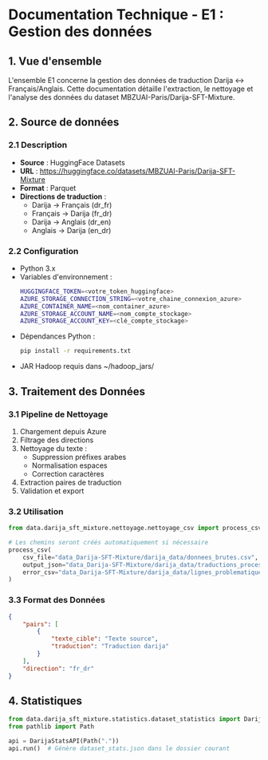 # Documentation Technique - E1 : Gestion des données

## 1. Vue d'ensemble
L'ensemble E1 concerne la gestion des données de traduction Darija ↔️ Français/Anglais. Cette documentation détaille l'extraction, le nettoyage et l'analyse des données du dataset MBZUAI-Paris/Darija-SFT-Mixture.

## 2. Source de données

### 2.1 Description
- **Source** : HuggingFace Datasets
- **URL** : https://huggingface.co/datasets/MBZUAI-Paris/Darija-SFT-Mixture
- **Format** : Parquet
- **Directions de traduction** :
  - Darija → Français (dr_fr)
  - Français → Darija (fr_dr)
  - Darija → Anglais (dr_en)
  - Anglais → Darija (en_dr)

### 2.2 Configuration
- Python 3.x
- Variables d'environnement :
  ```bash
  HUGGINGFACE_TOKEN=<votre_token_huggingface>
  AZURE_STORAGE_CONNECTION_STRING=<votre_chaine_connexion_azure>
  AZURE_CONTAINER_NAME=<nom_container_azure>
  AZURE_STORAGE_ACCOUNT_NAME=<nom_compte_stockage>
  AZURE_STORAGE_ACCOUNT_KEY=<clé_compte_stockage>
  ```
- Dépendances Python :
  ```bash
  pip install -r requirements.txt
  ```
- JAR Hadoop requis dans ~/hadoop_jars/

## 3. Traitement des Données

### 3.1 Pipeline de Nettoyage
1. Chargement depuis Azure
2. Filtrage des directions
3. Nettoyage du texte :
   - Suppression préfixes arabes
   - Normalisation espaces
   - Correction caractères
4. Extraction paires de traduction
5. Validation et export

### 3.2 Utilisation
```python
from data.darija_sft_mixture.nettoyage.nettoyage_csv import process_csv

# Les chemins seront créés automatiquement si nécessaire
process_csv(
    csv_file="data_Darija-SFT-Mixture/darija_data/donnees_brutes.csv",
    output_json="data_Darija-SFT-Mixture/darija_data/traductions_processed.json",
    error_csv="data_Darija-SFT-Mixture/darija_data/lignes_problematiques.csv"
)
```

### 3.3 Format des Données
```json
{
    "pairs": [
        {
            "texte_cible": "Texte source",
            "traduction": "Traduction darija"
        }
    ],
    "direction": "fr_dr"
}
```

## 4. Statistiques
```python
from data.darija_sft_mixture.statistics.dataset_statistics import DarijaStatsAPI
from pathlib import Path

api = DarijaStatsAPI(Path("."))
api.run()  # Génère dataset_stats.json dans le dossier courant
``` 